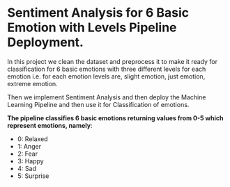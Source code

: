 # Sentiment Analysis for 6 Basic Emotion with Levels Pipeline Deployment. 

In this project we clean the dataset and preprocess it to make it ready for classification for 6 basic emotions with three different levels for each emotion i.e. for each emotion levels are, slight emotion, just emotion, extreme emotion.

Then we implement Sentiment Analysis and then deploy the Machine Learning Pipeline and then use it for Classification of emotions. 

**The pipeline classifies 6 basic emotions returning values from 0-5 which represent emotions, namely**:

- 0: Relaxed
- 1: Anger
- 2: Fear
- 3: Happy
- 4: Sad
- 5: Surprise

